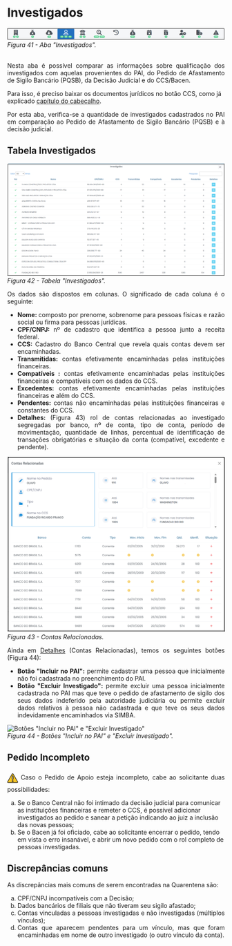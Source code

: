 # Investigados

![Aba "Investigados"](img/Investigados.png)<br>
*Figura 41 - Aba "Investigados".* <br><br>

<p style="text-align: justify;">Nesta aba é possível comparar as informações sobre qualificação dos investigados com aquelas provenientes do PAI, do Pedido de Afastamento de Sigilo Bancário (PQSB), da Decisão Judicial e do CCS/Bacen. </p>

Para isso, é preciso baixar os documentos jurídicos no botão CCS, como já explicado [capítulo do cabeçalho](Página2.md/#cabeçalho). 

<p style="text-align: justify;">Por esta aba, verifica-se a quantidade de investigados cadastrados no PAI em comparação ao Pedido de Afastamento de Sigilo Bancário (PQSB) e à decisão judicial.</p>

## Tabela Investigados

![Tabela Investigados](img/TabelaInvestigados.png)<br>
*Figura 42 - Tabela "Investigados".* <br>

<p style="text-align: justify;">Os dados são dispostos em colunas. O significado de cada coluna é o seguinte: </p>
<ul style="text-align: justify;" >
<li><strong>Nome: </strong> composto por prenome, sobrenome para pessoas físicas e razão social ou firma para pessoas jurídicas. </li>
<li><strong>CPF/CNPJ:</strong> nº de cadastro que identifica a pessoa junto a receita federal. </li>
<li><strong>CCS: </strong> Cadastro do Banco Central que revela quais contas devem ser encaminhadas. </li>
<li><strong>Transmitidas:</strong> contas efetivamente encaminhadas pelas instituições financeiras. </li>
<li><strong>Compatíveis :</strong> contas efetivamente encaminhadas pelas instituições financeiras e compatíveis com os dados do CCS. </li>
<li><strong>Excedentes: </strong>contas efetivamente encaminhadas pelas instituições financeiras e além do CCS. </li> 
<li><strong>Pendentes: </strong>contas não encaminhadas pelas instituições financeiras e constantes do CCS. </li>
<li><strong>Detalhes: </strong> (Figura 43) rol de contas relacionadas ao investigado segregadas por banco, nº de conta, tipo de conta, período de movimentação, quantidade de linhas, percentual de identificação de transações obrigatórias e situação da conta (compatível, excedente e pendente). </li>
</ul>

![Contas Relacionadas](img/DetalhesContasRelacionadas.png)<br>
*Figura 43 - Contas Relacionadas.* <br>

<p style="text-align: justify"> Ainda em <u>Detalhes</u> (Contas Relacionadas), temos os seguintes botões (Figura 44): </p>
<ul style="text-align: justify;">
  <li><strong>Botão "Incluir no PAI":</strong> permite cadastrar uma pessoa que inicialmente não foi cadastrada no preenchimento do PAI. </li>
  <li><strong>Botão "Excluir Investigado":</strong> permite excluir uma pessoa inicialmente cadastrada no PAI mas que teve o pedido de afastamento de sigilo dos seus dados indeferido pela autoridade judiciária ou permite excluir dados relativos à pessoa não cadastrada e que teve os seus dados indevidamente encaminhados via SIMBA. </li>
</ul>

![Botões "Incluir no PAI" e "Excluir Investigado"](img/BotõesDetalhes.png)<br>
*Figura 44 - Botões "Incluir no PAI" e "Excluir Investigado".* <br>

## Pedido Incompleto

<p style="text-align: justify;"><svg height="35px" width="25px" style="vertical-align: middle" version="1.1" id="Layer_1" xmlns="http://www.w3.org/2000/svg" xmlns:xlink="http://www.w3.org/1999/xlink" viewBox="0 0 511.999 511.999" xml:space="preserve" fill="#000000" stroke="#000000"><g id="SVGRepo_bgCarrier" stroke-width="0"></g><g id="SVGRepo_tracerCarrier" stroke-linecap="round" stroke-linejoin="round"></g><g id="SVGRepo_iconCarrier"> <path style="fill:#F5C525;" d="M16.242,429.476L232.332,55.195c10.518-18.219,36.814-18.219,47.333,0l216.091,374.281 c10.518,18.219-2.63,40.991-23.666,40.991H39.908C18.872,470.467,5.723,447.695,16.242,429.476z"></path> <g> <path style="fill:#EFEFEF;" d="M255.999,322.45L255.999,322.45c-14.172,0-25.66-11.488-25.66-25.66V172.87 c0-14.172,11.488-25.66,25.66-25.66l0,0c14.172,0,25.66,11.488,25.66,25.66v123.92C281.659,310.962,270.171,322.45,255.999,322.45z "></path> <circle style="fill:#EFEFEF;" cx="256.001" cy="397.558" r="25.034"></circle> </g> <g> <path style="fill:#231F20;" d="M506.597,423.218L290.506,48.937C283.304,36.462,270.404,29.014,256,29.014 c-14.404,0-27.304,7.448-34.506,19.922L5.402,423.218c-7.202,12.475-7.202,27.37,0,39.845 c7.202,12.475,20.103,19.922,34.507,19.922h432.183c14.405,0,27.305-7.448,34.507-19.922 C513.799,450.588,513.799,435.692,506.597,423.218z M484.917,450.545c-1.286,2.227-5.108,7.405-12.826,7.405H39.908 c-7.718,0-11.541-5.178-12.826-7.405c-1.286-2.227-3.859-8.126,0-14.81L243.172,61.454c3.859-6.683,10.255-7.405,12.826-7.405 s8.967,0.722,12.826,7.405l216.091,374.281C488.775,442.419,486.201,448.318,484.917,450.545z"></path> <path style="fill:#231F20;" d="M255.999,134.692c-21.051,0-38.177,17.126-38.177,38.177v123.92 c0,21.051,17.126,38.178,38.177,38.178s38.177-17.126,38.177-38.177V172.87C294.176,151.818,277.05,134.692,255.999,134.692z M269.142,296.79c0,7.247-5.896,13.143-13.143,13.143s-13.143-5.896-13.143-13.143V172.87c0-7.247,5.896-13.143,13.143-13.143 s13.143,5.896,13.143,13.143V296.79z"></path> <path style="fill:#231F20;" d="M255.999,360.002c-20.706,0-37.552,16.846-37.552,37.552c0,20.706,16.846,37.552,37.552,37.552 s37.552-16.846,37.552-37.552C293.55,376.848,276.705,360.002,255.999,360.002z M255.999,410.071 c-6.902,0-12.517-5.615-12.517-12.517c0-6.902,5.615-12.517,12.517-12.517s12.517,5.615,12.517,12.517 C268.516,404.455,262.901,410.071,255.999,410.071z"></path> </g> </g></svg> Caso o Pedido de Apoio esteja incompleto, cabe ao solicitante duas possibilidades:</p>

<ol type="a">
  <li>Se o Banco Central não foi intimado da decisão judicial para comunicar as instituições financeiras e remeter o CCS, é possível adicionar investigados ao pedido e sanear a petição indicando ao juiz a inclusão das novas pessoas;</li>
  <li>Se o Bacen já foi oficiado, cabe ao solicitante encerrar o pedido, tendo em vista o erro insanável, e abrir um novo pedido com o rol completo de pessoas investigadas.</li>
</ol> 

## Discrepâncias comuns
<p style="text-align: justify;">As discrepâncias mais comuns de serem encontradas na Quarentena são: </p>
<ol type="a" style="text-align: justify;">
  <li>CPF/CNPJ incompatíveis com a Decisão; </li>
  <li>Dados bancários de filiais que não tiveram seu sigilo afastado; </li>
  <li>Contas vinculadas a pessoas investigadas e não investigadas (múltiplos vínculos); </li>
  <li>Contas que aparecem pendentes para um vínculo, mas que foram encaminhadas em nome de outro investigado (o outro vínculo da conta). </li>
</ol>

